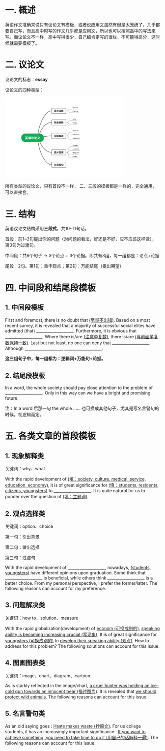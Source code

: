 # 一. 概述

英语作文准确来说只有议论文有模板，或者说应用文虽然有但是太笼统了，几乎都要自己写，而且高中时写的作文几乎都是应用文，所以也可以按照高中的写法来写。而议论文不一样，高中写得很少，自己编肯定写的很烂，不可能得高分，这时候就需要模板了。



# 二. 议论文

议论文的标志：**essay**

议论文的四种类型：

<img src="英语议论文模板.assets/屏幕截图_20230216_224345-1676558733374.png" style="zoom:38%;" />

所有类型的议论文，只有首段不一样， 二、三段的模板都是一样的，完全通用，可以直接套。



# 三. 结构

英语议论文结构采用**三段式**，共10~11句话。

首段：前1~2句提出你的问题（对问题的看法，好还是不好，应不应该这样做），第3句为过渡句。

中间段：共6个句子  ->  3个论点 + 3个论据。即共有3组，每一组都是：论点+论据

尾段：2句。第1句：重申观点；第2句：万能结尾（提出期望）



# 四. 中间段和结尾段模板

## 1. 中间段模板

First and foremost, there is no doubt that <u>(尽量不出错)</u>. Based on a most recent survey, it is revealed that a majority of successful social elites have admitted (that) ___________________. Furthermore, it is obvious that ___________________. Where there is/are <u>(注意单复数)</u>, there is/are <u>(与前面单复数保持一致)</u>. Last but not least, no one can deny that ___________________. Although ___________________, ___________________.

**这三组句子中，每一组都为：逻辑词+万能句+论据。**



## 2. 结尾段模板

In a word, the whole society should pay close attention to the problem of ___________________. Only in this way can we have a bright and promising future.

注：In a word 后那一句 the whole ...... 也可换成其他句子，尤其是写名言警句的时候。视逻辑而定。



# 五. 各类文章的首段模板

## 1. 现象解释类

关键词：why、what

With the rapid development of <u>(填：society, culture, medical, service, education, economy)</u>, it is of great significance for <u>(填：students, residents, citizens, youngsters)</u> to ___________________. It is quite natural for us to ponder over the question of <u>(填：主题词)</u>.



## 2. 观点选择类

关键词：option、choice

第一句：引出背景

第二句：做出选择

第三句：过渡句

With the rapid development of ___________________, nowadays, <u>(students, youngsters)</u> have different opinions upon graduation. Some think that ___________________ is beneficial, while others think ___________________ is a better choice. From my personal perspective, I prefer the former/latter. The following reasons can account for my preference.



## 3. 问题解决类

关键词：how to、solution、measure

With the rapid globalization(development) of <u>econom (可换成别的)</u>,  <u>speaking ability is becoming increasing crucial (写现象)</u>. It is of great significance for <u>youngsters (可换成别的)</u> to <u>develop their speaking ability (观点)</u>. How to address for this problem? The following solutions can account for this issue.



## 4. 图画图表类

关键词：image、chart、diagram、cartoon

As is starkly reflected in the image/chart, <u>a cruel hunter was holding an ice-cold gun towards an innocent bear (描述图片)</u>. It is revealed that <u>we should protect wild animals</u>. The following reasons can account for this issue.



## 5. 名言警句类

As an old saying goes : <u>Haste makes waste (抄原文)</u>. For us college students, it has an increasingly important significance : <u>If you want to achieve something, you need to take time to do it (用自己的话解释一遍)</u>. The following reasons can account for this issue.



